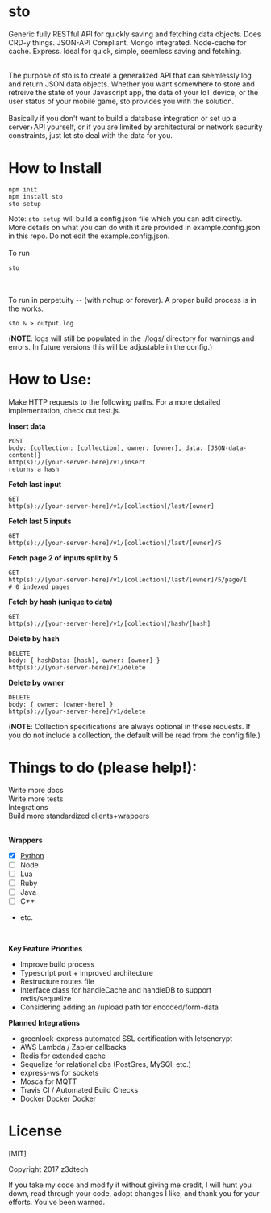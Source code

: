# sto
Generic fully RESTful API for quickly saving and fetching data objects. Does CRD-y things. JSON-API Compliant. Mongo integrated. Node-cache for cache. Express. Ideal for quick, simple, seemless saving and fetching.
<br /><br />

The purpose of sto is to create a generalized API that can seemlessly log and return JSON data objects. Whether you want somewhere to store and retreive the state of your Javascript app, the data of your IoT device, or the user status of your mobile game, sto provides you with the solution. 
<br /><br />
Basically if you don't want to build a database integration or set up a server+API yourself, or if you are limited by architectural or network security constraints, just let sto deal with the data for you.

# How to Install

```
npm init
npm install sto
sto setup
```

Note: `sto setup` will build a config.json file which you can edit directly. <br />More details on what you can do with it are provided in example.config.json in this repo. Do not edit the example.config.json.
<br /><br />
To run 

```
sto 
```
<br /><br />
To run in perpetuity -- (with nohup or forever). A proper build process is in the works.

```
sto & > output.log
```

(**NOTE**: logs will still be populated in the ./logs/ directory for warnings and errors. In future versions this will be adjustable in the config.)
<br />


# How to Use:

Make HTTP requests to the following paths. For a more detailed implementation, check out test.js.

**Insert data**
```
POST
body: {collection: [collection], owner: [owner], data: [JSON-data-content]}
http(s)://[your-server-here]/v1/insert
returns a hash 

```

**Fetch last input**
```
GET
http(s)://[your-server-here]/v1/[collection]/last/[owner]

```

**Fetch last 5 inputs**
```
GET
http(s)://[your-server-here]/v1/[collection]/last/[owner]/5

```

**Fetch page 2 of inputs split by 5**
```
GET
http(s)://[your-server-here]/v1/[collection]/last/[owner]/5/page/1
# 0 indexed pages

```

**Fetch by hash (unique to data)**
```
GET
http(s)://[your-server-here]/v1/[collection]/hash/[hash]

```

**Delete by hash**
```
DELETE
body: { hashData: [hash], owner: [owner] } 
http(s)://[your-server-here]/v1/delete
```

**Delete by owner**
```
DELETE
body: { owner: [owner-here] } 
http(s)://[your-server-here]/v1/delete
```

(**NOTE**: Collection specifications are always optional in these requests. If you do not include a collection, the default will be read from the config file.)


# Things to do (please help!):

Write more docs<br />
Write more tests<br />
Integrations<br />
Build more standardized clients+wrappers<br />
<br />


**Wrappers**
* [x] [Python](https://github.com/z3dtech/StoPy) 
* [ ] Node
* [ ] Lua
* [ ] Ruby
* [ ] Java
* [ ] C++
* etc.

<br />


**Key Feature Priorities**
* Improve build process
* Typescript port + improved architecture
* Restructure routes file
* Interface class for handleCache and handleDB to support redis/sequelize
* Considering adding an /upload path for encoded/form-data


**Planned Integrations**									
* greenlock-express automated SSL certification with letsencrypt											
* AWS Lambda / Zapier callbacks														
* Redis for extended cache															
* Sequelize for relational dbs (PostGres, MySQl, etc.)
* express-ws for sockets										
* Mosca for MQTT																
* Travis CI / Automated Build Checks
* Docker Docker Docker

# License

[MIT]

Copyright 2017 z3dtech 

If you take my code and modify it without giving me credit, I will hunt you down, read through your code, adopt changes I like, and thank you for your efforts. You've been warned.
